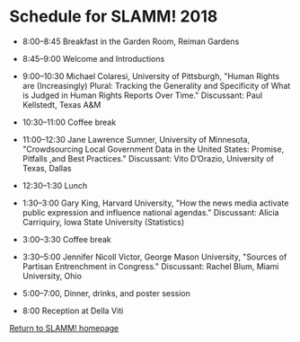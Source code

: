 # Schedule for SLAMM! 2018

 - 8:00&ndash;8:45 Breakfast in the Garden Room, Reiman Gardens
 
 - 8:45&ndash;9:00 Welcome and Introductions
 
 - 9:00&ndash;10:30 Michael Colaresi, University of Pittsburgh, "Human Rights are (Increasingly) Plural: Tracking the Generality and Specificity of What is Judged in Human Rights Reports Over Time." Discussant: Paul Kellstedt, Texas A&M
 
 - 10:30&ndash;11:00 Coffee break
 
 - 11:00&ndash;12:30 Jane Lawrence Sumner, University of Minnesota, "Crowdsourcing Local Government Data in the United States: Promise, Pitfalls ,and Best Practices." Discussant: Vito D’Orazio, University of Texas, Dallas
 
 - 12:30&ndash;1:30 Lunch
 
 - 1:30&ndash;3:00 Gary King, Harvard University, "How the news media activate public expression and influence national agendas." Discussant: Alicia Carriquiry, Iowa State University (Statistics)
 
 - 3:00&ndash;3:30 Coffee break
 
 - 3:30&ndash;5:00 Jennifer Nicoll Victor, George Mason University, "Sources of Partisan Entrenchment in Congress." Discussant: Rachel Blum, Miami University, Ohio
 
 - 5:00&ndash;7:00, Dinner, drinks, and poster session
 
 - 8:00 Reception at Della Viti

[Return to SLAMM! homepage](index.md)
